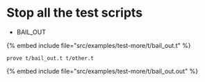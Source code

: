 # Stop all the test scripts

* BAIL_OUT

{% embed include file="src/examples/test-more/t/bail_out.t" %}

```
prove t/bail_out.t t/other.t
```

{% embed include file="src/examples/test-more/t/bail_out.out" %}



